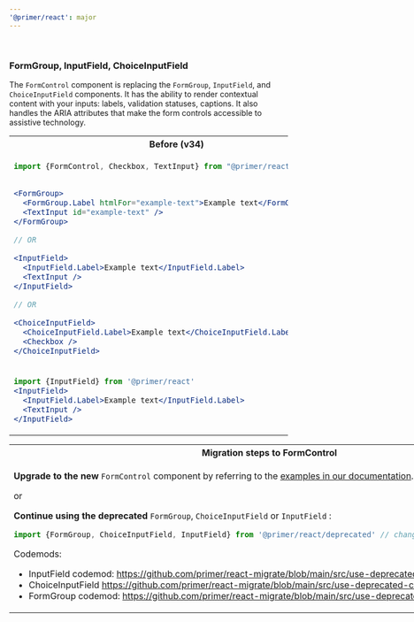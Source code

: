 ```yaml
---
'@primer/react': major
---
```


<br />

### FormGroup, InputField, ChoiceInputField

The `FormControl` component is replacing the `FormGroup`, `InputField`, and `ChoiceInputField` components. It has the ability to render contextual content with your inputs: labels, validation statuses, captions. It also handles the ARIA attributes that make the form controls accessible to assistive technology.

<table>
<tr>
<th> Before (v34) </th> <th> After (v35) </th>
</tr>
<tr>
<td valign="top">

```jsx
import {FormControl, Checkbox, TextInput} from "@primer/react"


<FormGroup>
  <FormGroup.Label htmlFor="example-text">Example text</FormGroup.Label>
  <TextInput id="example-text" />
</FormGroup>

// OR

<InputField>
  <InputField.Label>Example text</InputField.Label>
  <TextInput />
</InputField>

// OR

<ChoiceInputField>
  <ChoiceInputField.Label>Example text</ChoiceInputField.Label>
  <Checkbox />
</ChoiceInputField>

```

</td>
<td valign="top">

```jsx
import {FormGroup, TextInput} from "@primer/react"

<FormControl>
  <FormControl.Label>Example text</FormControl.Label>
  <TextInput />
</FormControl>

// OR

<FormControl>
  <FormControl.Label>Example text</FormControl.Label>
  <Checkbox />
</FormControl>

```

</td>
</tr>
<tr>
<td valign="top">

```jsx
import {InputField} from '@primer/react'
<InputField>
  <InputField.Label>Example text</InputField.Label>
  <TextInput />
</InputField>
```

</td>
<td valign="top">

```jsx
import {FormControl} from '@primer/react'
<FormControl>
  <FormControl.Label>Example Text</FormControl.Label>
  <TextInput />
</FormControl>
```

</td>
</tr>
</table>

<table style="display: table">
<tr><th>Migration steps to FormControl</th></tr>
<tr>
<td>

<strong>Upgrade to the new</strong> `FormControl` component by referring to the [examples in our documentation](https://primer.style/react/FormControl).

or

<strong>Continue using the deprecated</strong> `FormGroup`, `ChoiceInputField` or `InputField` :

```js
import {FormGroup, ChoiceInputField, InputField} from '@primer/react/deprecated' // change your import statements
```

Codemods:

- InputField codemod: https://github.com/primer/react-migrate/blob/main/src/use-deprecated-inputfield.js
- ChoiceInputField https://github.com/primer/react-migrate/blob/main/src/use-deprecated-choiceinputfield.js
- FormGroup codemod: https://github.com/primer/react-migrate/blob/main/src/use-deprecated-formgroup.js

</td>
</tr>
</table>
